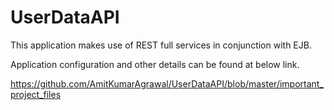# UserDataAPI
This application makes use of REST full services in conjunction with EJB.

Application configuration and other details can be found at below link.

https://github.com/AmitKumarAgrawal/UserDataAPI/blob/master/important_project_files
